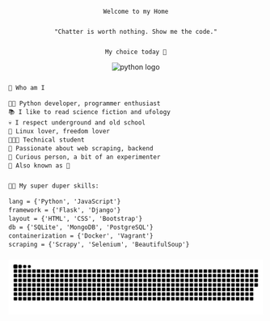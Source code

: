 <p  align="center">
    <code> Welcome to my Home </code>
</p>   

###

<p align="center">
    <code>"Chatter is worth nothing. Show me the code."</code>
</p>

###

<p align="center">
    <code>My choice today 🐍</code>
</p>

<div align="center">
  <img src="https://cdn.jsdelivr.net/gh/devicons/devicon/icons/python/python-original.svg" height="40" width="40" alt="python logo"  />
</div>

###

<p align="left">
    <code>🐤 Who am I</code>
</p>

<p align="left">
        <code>👩‍💻 Python developer, programmer enthusiast</code><br>
        <code>📚 I like to read science fiction and ufology</code><br>
        <code>💀 I respect underground and old school</code><br>
        <code>🐧 Linux lover, freedom lover</code><br>
        <code>👨🏼‍🎓 Technical student</code><br>
        <code>🤖 Passionate about web scraping, backend</code><br>
        <code>🧪 Curious person, a bit of an experimenter</code><br>
        <code>🔖 Also known as 🐢</code><br>
</p>


###

<p align="left">
 <code>🤹🏻 My super duper skills:</code>
<p>
<p>
    <code>lang = {'Python', 'JavaScript'}</code><br>
    <code>framework = {'Flask', 'Django'}</code><br>
    <code>layout = {'HTML', 'CSS', 'Bootstrap'}</code><br>
    <code>db = {'SQLite', 'MongoDB', 'PostgreSQL'}</code><br>
    <code>containerization = {'Docker', 'Vagrant'}</code><br>
    <code>scraping = {'Scrapy', 'Selenium', 'BeautifulSoup'}</code><br>
</p>

###

[//]: # (![Snake animation]&#40;https://github.com/blackbirdcoder/blackbirdcoder/blob/output/snake.svg&#41;)
<img src="https://github.com/blackbirdcoder/blackbirdcoder/blob/output/snake.svg" alt="Snake animation" />

###

